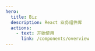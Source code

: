 ```yaml
---
hero:
  title: Biz
  description: React 业务组件库
  actions:
    - text: 开始使用
      link: /components/overview
---
```

